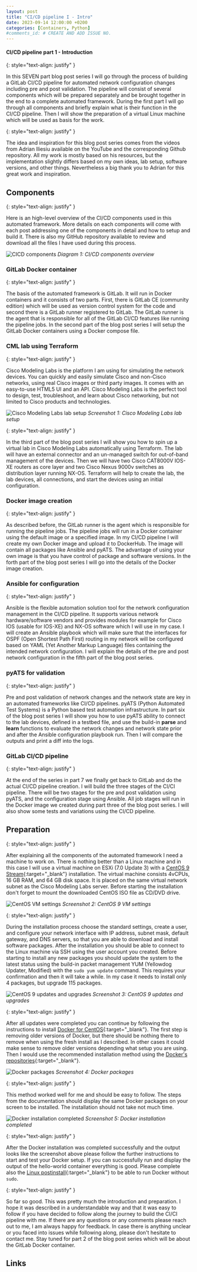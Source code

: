 ```yaml
---
layout: post
title: "CI/CD pipeline I - Intro"
date: 2023-09-14 12:00:00 +0200
categories: [Containers, Python]
#comments_id: # CREATE AND ADD ISSUE NO.
---
```


#### CI/CD pipeline part 1 - Introduction

{: style="text-align: justify" }

In this SEVEN part blog post series I will go through the process of building a GitLab CI/CD pipeline for automated network configuration changes including pre and post validation. The pipeline will consist of several components which will be prepared separately and be brought together in the end to a complete automated framework. During the first part I will go through all components and briefly explain what is their function in the CI/CD pipeline. Then I will show the preparation of a virtual Linux machine which will be used as basis for the work.

{: style="text-align: justify" }

The idea and inspiration for this blog post series comes from the videos from Adrian Iliesiu available on the YouTube and the corresponding Github repository. All my work is mostly based on his resources, but the implementation slightly differs based on my own ideas, lab setup, software versions, and other things. Nevertheless a big thank you to Adrian for this great work and inspiration.

## Components

{: style="text-align: justify" }

Here is an high-level overview of the CI/CD components used in this automated framework. More details on each components will come with each post addressing one of the components in detail and how to setup and build it. There is also my GitHub repository available to review and download all the files I have used during this process.

![CICD components](/images/cicd_components.png "CICD components")
*Diagram 1: CI/CD components overview*

### GitLab Docker container

{: style="text-align: justify" }

The basis of the automated framework is GitLab. It will run in Docker containers and it consists of two parts. First, there is GitLab CE (community edition) which will be used as version control system for the code and second there is a GitLab runner registered to GitLab. The GitLab runner is the agent that is responsible for all of the GitLab CI/CD features like running the pipeline jobs. In the second part of the blog post series I will setup the GitLab Docker containers using a Docker compose file.

### CML lab using Terraform

{: style="text-align: justify" }

Cisco Modeling Labs is the platform I am using for simulating the network devices. You can quickly and easily simulate Cisco and non-Cisco networks, using real Cisco images or third party images. It comes with an easy-to-use HTML5 UI and an API. Cisco Modeling Labs is the perfect tool to design, test, troubleshoot, and learn about Cisco networking, but not limited to Cisco products and technologies.

![Cisco Modeling Labs lab setup](/images/cicd_cml.png "Cisco Modeling Labs lab setup")
*Screenshot 1: Cisco Modeling Labs lab setup*

{: style="text-align: justify" }

In the third part of the blog post series I will show you how to spin up a virtual lab in Cisco Modeling Labs automatically using Terraform. The lab will have an external connector and an un-managed switch for out-of-band management of the devices. Then we will have two Cisco CAT8000V IOS-XE routers as core layer and two Cisco Nexus 9000v switches as distribution layer running NX-OS. Terraform will help to create the lab, the lab devices, all connections, and start the devices using an initial configuration.

### Docker image creation

{: style="text-align: justify" }

As described before, the GitLab runner is the agent which is responsible for running the pipeline jobs. The pipeline jobs will run in a Docker container using the default image or a specified image. In my CI/CD pipeline I will create my own Docker image and upload it to DockerHub. The image will contain all packages like Ansible and pyATS. The advantage of using your own image is that you have control of package and software versions. In the forth part of the blog post series I will go into the details of the Docker image creation.

### Ansible for configuration

{: style="text-align: justify" }

Ansible is the flexible automation solution tool for the network configuration management in the CI/CD pipeline. It supports various network hardware/software vendors and provides modules for example for Cisco IOS (usable for IOS-XE) and NX-OS software which I will use in my case. I will create an Ansible playbook which will make sure that the interfaces for OSPF (Open Shortest Path First) routing in my network will be configured based on YAML (Yet Another Markup Language) files containing the intended network configuration. I will explain the details of the pre and post network configuration in the fifth part of the blog post series.

### pyATS for validation

{: style="text-align: justify" }

Pre and post validation of network changes and the network state are key in an automated frameworks like CI/CD pipelines. pyATS (Python Automated Test Systems) is a Python based test automation infrastructure. In part six of the blog post series I will show you how to use pyATS ability to connect to the lab devices, defined in a testbed file, and use the build-in **parse** and **learn** functions to evaluate the network changes and network state prior and after the Ansible configuration playbook run. Then I will compare the outputs and print a diff into the logs.

### GitLab CI/CD pipeline

{: style="text-align: justify" }

At the end of the series in part 7 we finally get back to GitLab and do the actual CI/CD pipeline creation. I will build the three stages of the CI/CI pipeline. There will be two stages for the pre and post validation using pyATS, and the configuration stage using Ansible. All job stages will run in the Docker image we created during part three of the blog post series. I will also show some tests and variations using the CI/CD pipeline.

## Preparation

{: style="text-align: justify" }

After explaining all the components of the automated framework I need a machine to work on. There is nothing better than a Linux machine and in this case I will use a virtual machine on ESXi (7.0 Update 3) with a [CentOS 9 Stream](https://www.centos.org/download/){:target="_blank"} installation. The virtual machine consists 4vCPUs, 16 GB RAM, and 64 GB disk space. It is placed on the same virtual network subnet as the Cisco Modeling Labs server. Before starting the installation don't forget to mount the downloaded CentOS ISO file as CD/DVD drive.

![CentOS VM settings](/images/cicd_vm.png "CentOS VM settings")
*Screenshot 2: CentOS 9 VM settings*

{: style="text-align: justify" }

During the installation process choose the standard settings, create a user, and configure your network interface with IP address, subnet mask, default gateway, and DNS servers, so that you are able to download and install software packages. After the installation you should be able to connect to the Linux machine via SSH using the user account you created. Before starting to install any new packages you should update the system to the latest status using the build-in packet management YUM (Yellowdog Updater, Modified) with the ```sudo yum update``` command. This requires your confirmation and then it will take a while. In my case it needs to install only 4 packages, but upgrade 115 packages.

![CentOS 9 updates and upgrades](/images/cicd_centos.png "CentOS 9 updates and upgrades")
*Screenshot 3: CentOS 9 updates and upgrades*

{: style="text-align: justify" }

After all updates were completed you can continue by following the instructions to install [Docker for CentOS](https://docs.docker.com/engine/install/centos/){:target="_blank"}. The first step is removing older versions of Docker, but there should be nothing there to remove when using the fresh install as I described. In other cases it could make sense to remove older versions depending what setup you are using. Then I would use the recommended installation method using the [Docker's repositories](https://docs.docker.com/engine/install/centos/#install-using-the-repository){:target="_blank"}.

![Docker packages](/images/docker_packages.png "Docker packages")
*Screenshot 4: Docker packages*

{: style="text-align: justify" }

This method worked well for me and should be easy to follow. The steps from the documentation should display the same Docker packages on your screen to be installed. The installation should not take not much time.

![Docker installation completed](/images/docker_install.png "Docker installation completed")
*Screenshot 5: Docker installation completed*

{: style="text-align: justify" }

After the Docker installation was completed successfully and the output looks like the screenshot above please follow the further instructions to start and test your Docker setup. If you can successfully run and display the output of the hello-world container everything is good. Please complete also the [Linux postinstall](https://docs.docker.com/engine/install/linux-postinstall){:target="_blank"} to be able to run Docker without ```sudo```.

{: style="text-align: justify" }

So far so good. This was pretty much the introduction and preparation. I hope it was described in a understandable way and that it was easy to follow if you have decided to follow along the journey to build the CI/CI pipeline with me. If there are any questions or any comments please reach out to me, I am always happy for feedback. In case there is anything unclear or you faced into issues while following along, please don't hesitate to contact me. Stay tuned for part 2 of the blog post series which will be about the GitLab Docker container.

## Links

